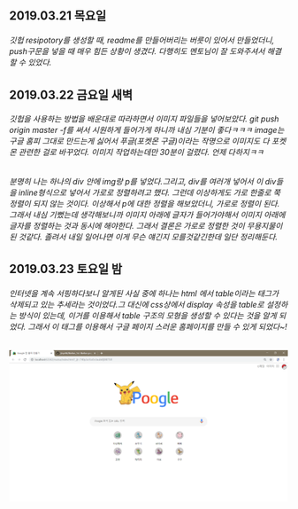 ## 2019.03.21 목요일
###### 깃헙 resipotory를 생성할 때, readme를 만들어버리는 버릇이 있어서 만들었더니, push구문을 넣을 때 매우 힘든 상황이 생겼다. 다행히도 멘토님이 잘 도와주셔서 해결할 수 있었다.
## 2019.03.22 금요일 새벽
###### 깃헙을 사용하는 방법을 배운대로 따라하면서 이미지 파일들을 넣어보았다. git push origin master -f를 써서 시원하게 들어가게 하니까 내심 기분이 좋다ㅋㅋㅋ image는 구글 홈피 그대로 만드는게 싫어서 푸글(포켓몬 구글)이라는 작명으로 이미지도 다 포켓몬 관련한 걸로 바꾸었다. 이미지 작업하는데만 30분이 걸렸다. 언제 다하지ㅋㅋ
###### 분명히 나는 하나의 div 안에 img랑 p를 넣었다.그리고, div를 여러개 넣어서 이 div들을 inline형식으로 넣어서 가로로 정렬하려고 했다. 그런데 이상하게도 가로 한줄로 쭉 정렬이 되지 않는 것이다. 이상해서 p에 대한 정렬을 해보았더니, 가로로 정렬이 된다. 그래서 내심 기뻤는데 생각해보니까 이미지 아래에 글자가 들어가야해서 이미지 아래에 글자를 정렬하는 것과 동시에 해야한다. 그래서 결론은 가로로 정렬한 것이 무용지물이 된 것같다. 졸려서 내일 일어나면 이게 무슨 얘긴지 모를것같긴한데 일단 정리해둔다.
## 2019.03.23 토요일 밤
###### 인터넷을 계속 서핑하다보니 알게된 사실 중에 하나는 html 에서 table이라는 태그가 삭제되고 있는 추세라는 것이었다.그 대신에 css상에서 display 속성을 table로 설정하는 방식이 있는데, 이거를 이용해서 table 구조의 모형을 생성할 수 있다는 것을 알게 되었다. 그래서 이 태그를 이용해서 구글 페이지 스러운 홈페이지를 만들 수 있게 되었다~!
![complete](./image/complete.png)